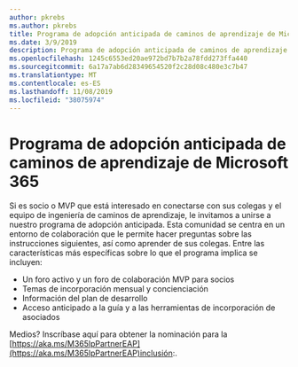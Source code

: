 ```yaml
---
author: pkrebs
ms.author: pkrebs
title: Programa de adopción anticipada de caminos de aprendizaje de Microsoft 365
ms.date: 3/9/2019
description: Programa de adopción anticipada de caminos de aprendizaje de Microsoft 365
ms.openlocfilehash: 1245c6553ed20ae972bd7b7b2a78fdd273ffa440
ms.sourcegitcommit: 6a17a7ab6d28349654520f2c28d08c480e3c7b47
ms.translationtype: MT
ms.contentlocale: es-ES
ms.lasthandoff: 11/08/2019
ms.locfileid: "38075974"
---
```

# <a name="microsoft-365-learning-pathways-early-adopter-program"></a>Programa de adopción anticipada de caminos de aprendizaje de Microsoft 365

Si es socio o MVP que está interesado en conectarse con sus colegas y el equipo de ingeniería de caminos de aprendizaje, le invitamos a unirse a nuestro programa de adopción anticipada. Esta comunidad se centra en un entorno de colaboración que le permite hacer preguntas sobre las instrucciones siguientes, así como aprender de sus colegas. Entre las características más específicas sobre lo que el programa implica se incluyen:  
- Un foro activo y un foro de colaboración MVP para socios 
- Temas de incorporación mensual y concienciación 
- Información del plan de desarrollo 
- Acceso anticipado a la guía y a las herramientas de incorporación de asociados 

Medios? Inscríbase aquí para obtener la nominación para la [https://aka.ms/M365lpPartnerEAP](https://aka.ms/M365lpPartnerEAP)inclusión:.   

